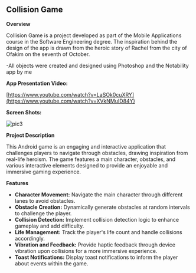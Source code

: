  <h2>Collision Game</h2>

  <p><strong>Overview</strong></p>
  <p>Collision Game is a project developed as part of the Mobile Applications course in the Software Engineering degree.
   The inspiration behind the design of the app is drawn from the heroic story of Rachel from the city of Ofakim on the seventh of October.</p>
  
<p>-All objects were created and designed using Photoshop and the Notability app by me</p>

<p><strong>App Presentation Video:</strong></p>

[https://www.youtube.com/watch?v=LaSOk0cuXRY](https://www.youtube.com/watch?v=XVkNMuID84Y)


<p><strong>Screen Shots:</strong></p>


![pic3](https://github.com/Noam0/Mobile-Collision-Game2/assets/101128914/e65f1a7a-f4f4-419d-96d7-f3a10dbcdca0)



 <p><strong>Project Description</strong></p>
  <p>This Android game is an engaging and interactive application that challenges players to navigate through obstacles, drawing inspiration from real-life heroism. The game features a main character, obstacles, and various interactive elements designed to provide an enjoyable and immersive gaming experience.</p>

  <p><strong>Features</strong></p>
  <ul>
    <li><strong>Character Movement:</strong> Navigate the main character through different lanes to avoid obstacles.</li>
    <li><strong>Obstacle Creation:</strong> Dynamically generate obstacles at random intervals to challenge the player.</li>
    <li><strong>Collision Detection:</strong> Implement collision detection logic to enhance gameplay and add difficulty.</li>
    <li><strong>Life Management:</strong> Track the player's life count and handle collisions accordingly.</li>
    <li><strong>Vibration and Feedback:</strong> Provide haptic feedback through device vibration upon collisions for a more immersive experience.</li>
    <li><strong>Toast Notifications:</strong> Display toast notifications to inform the player about events within the game.</li>
  </ul>

</body>
